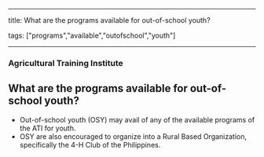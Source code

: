 
---

title: What are the programs available for out-of-school youth?

tags: ["programs","available","outofschool","youth"]

---

### Agricultural Training Institute

## What are the programs available for out-of-school youth?


 - Out-of-school youth (OSY) may avail of any of the available programs of the ATI for youth. 
 - OSY are also encouraged to organize into a Rural Based Organization, specifically the 4-H Club of the Philippines.
